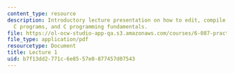 ```yaml
---
content_type: resource
description: Introductory lecture presentation on how to edit, compile, and debug
  C programs, and C programming fundamentals.
file: https://ol-ocw-studio-app-qa.s3.amazonaws.com/courses/6-087-practical-programming-in-c-january-iap-2010/b7f13dd2771c6e8557e0877457d07543_MIT6_087IAP10_lec01.pdf
file_type: application/pdf
resourcetype: Document
title: Lecture 1
uid: b7f13dd2-771c-6e85-57e0-877457d07543
---
```

